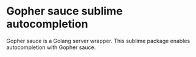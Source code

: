 # Gopher sauce sublime autocompletion

Gopher sauce is a Golang server wrapper. This sublime package enables autocompletion with Gopher sauce.
